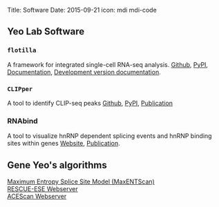 Title: Software
Date: 2015-09-21
icon: mdi mdi-code


## Yeo Lab Software

### `flotilla`
A framework for integrated single-cell RNA-seq analysis.
[Github](https://github.com/YeoLab/flotilla),
[PyPI](https://pypi.python.org/pypi/flotilla), [Documentation](http://yeolab.github.io/flotilla/doc/), [Development version documentation](http://yeolab.github.io/flotilla/docs-dev/).

### `CLIPper`

A tool to identify CLIP-seq peaks
[Github](https://github.com/YeoLab/clipper),
[PyPI](https://pypi.python.org/pypi/clipper/),
[Publication](http://www.ncbi.nlm.nih.gov/pmc/articles/PMC3918504/)

### RNAbind

A tool to visualize hnRNP dependent splicing events and hnRNP binding sites within genes
[Website](http://rnabind.ucsd.edu/),
[Publication](http://www.ncbi.nlm.nih.gov/pubmed/22574288).

## Gene Yeo's algorithms

[Maximum Entropy Splice Site Model (MaxENTScan)](http://genes.mit.edu/burgelab/maxent/Xmaxentscan_scoreseq.html)<br>
[RESCUE-ESE Webserver](http://genes.mit.edu/burgelab/rescue-ese/)<br>
[ACEScan Webserver](http://genes.mit.edu/acescan/)<br>

